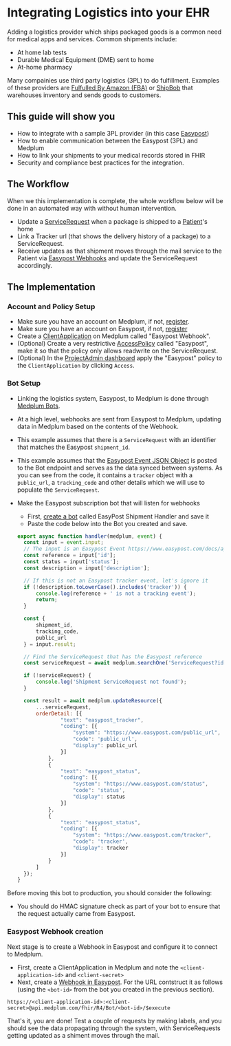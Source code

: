 
# Integrating Logistics into your EHR

Adding a logistics provider which ships packaged goods is a common need for medical apps and services.  Common shipments include:

* At home lab tests
* Durable Medical Equipment (DME) sent to home
* At-home pharmacy

Many compainies use third party logistics (3PL) to do fulfillment.  Examples of these providers are [Fulfulled By Amazon (FBA)](https://sell.amazon.com/fulfillment-by-amazon) or [ShipBob](https://product.shipbob.com/) that warehouses inventory and sends goods to customers.

## This guide will show you

* How to integrate with a sample 3PL provider (in this case [Easypost](https://www.easypost.com/))
* How to enable communication between the Easypost (3PL) and Medplum
* How to link your shipments to your medical records stored in FHIR
* Security and compliance best practices for the integration.

## The Workflow

When we this implementation is complete, the whole workflow below will be done in an automated way with without human intervention.

* Update a [ServiceRequest](https://app.medplum.com/ServiceRequest) when a package is shipped to a [Patient](https://app.medplum.com/Patient)'s home
* Link a Tracker url (that shows the delivery history of a package) to a ServiceRequest.
* Receive updates as that shipment moves through the mail service to the Patient via [Easypost Webhooks](https://www.easypost.com/docs/api#webhooks) and update the ServiceRequest accordingly.

## The Implementation

### Account and Policy Setup

* Make sure you have an account on Medplum, if not, [register](https://app.medplum.com/register).
* Make sure you have an account on Easypost, if not, [register](https://www.easypost.com/signup)
* Create a [ClientApplication](https://app.medplum.com/admin/project) on Medplum called "Easypost Webhook".
* (Optional) Create a very restrictive [AccessPolicy](https://app.medplum.com/AccessPolicy) called "Easypost", make it so that the policy only allows readwrite on the ServiceRequest.
* (Optional) In the [ProjectAdmin dashboard](https://app.medplum.com/admin/project) apply the "Easypost" policy to the `ClientApplication` by clicking `Access`.

### Bot Setup

* Linking the logistics system, Easypost, to Medplum is done through [Medplum Bots](https://app.medplum.com/Bot).
* At a high level, webhooks are sent from Easypost to Medplum, updating data in Medplum based on the contents of the Webhook.
* This example assumes that there is a `ServiceRequest` with an identifier that matches the Easypost `shipment_id`.
* This example assumes that the [Easypost Event JSON Object](https://www.easypost.com/docs/api#events) is posted to the Bot endpoint and serves as the data synced between systems.  As you can see from the code, it contains a `tracker` object with a `public_url`, a `tracking_code` and other details which we will use to populate the `ServiceRequest`.

* Make the Easypost subscription bot that will listen for webhooks
  * First, [create a bot](https://app.medplum.com/admin/project) called EasyPost Shipment Handler and save it
  * Paste the code below into the Bot you created and save.

  ```js
  export async function handler(medplum, event) {
    const input = event.input;
    // The input is an Easypost Event https://www.easypost.com/docs/api#events
    const reference = input['id'];
    const status = input['status'];
    const description = input['description'];

    // If this is not an Easypost tracker event, let's ignore it
    if (!description.toLowerCase().includes('tracker')) {
        console.log(reference + ' is not a tracking event');
        return;
    }

    const {
        shipment_id,
        tracking_code,
        public_url
    } = input.result;

    // Find the ServiceRequest that has the Easypost reference
    const serviceRequest = await medplum.searchOne('ServiceRequest?identifier=' + shipment_id);

    if (!serviceRequest) {
        console.log('Shipment ServiceRequest not found');
    }

    const result = await medplum.updateResource({
        ...serviceRequest,
        orderDetail: [{
                "text": "easypost_tracker",
                "coding": [{
                    "system": "https://www.easypost.com/public_url",
                    "code": 'public_url',
                    "display": public_url
                }]
            },
            {
                "text": "easypost_status",
                "coding": [{
                    "system": "https://www.easypost.com/status",
                    "code": 'status',
                    "display": status
                }]
            },
            {
                "text": "easypost_status",
                "coding": [{
                    "system": "https://www.easypost.com/tracker",
                    "code": 'tracker',
                    "display": tracker
                }]
            }
        ]
    });
  }
  ```

Before moving this bot to production, you should consider the following:

* You should do HMAC signature check as part of your bot to ensure that the request actually came from Easypost.

### Easypost Webhook creation

Next stage is to create a Webhook in Easypost and configure it to connect to Medplum.

* First, create a ClientApplication in Medplum and note the `<client-application-id>` and `<client-secret>`
* Next, create a [Webhook in Easypost](https://www.easypost.com/account/webhooks-and-events).  For the URL contstruct it as follows (using the `<bot-id>` from the bot you created in the previous section).

```url
https://<client-application-id>:<client-secret>@api.medplum.com/fhir/R4/Bot/<bot-id>/$execute
```

That's it, you are done!  Test a couple of requests by making labels, and you should see the data propagating through the system, with ServiceRequests getting updated as a shiment moves through the mail.
